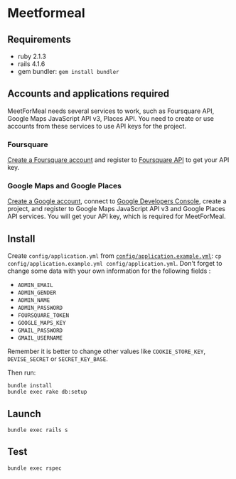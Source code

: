 # Meetformeal

## Requirements

* ruby 2.1.3
* rails 4.1.6
* gem bundler: `gem install bundler`


## Accounts and applications required

MeetForMeal needs several services to work, such as Foursquare API, Google Maps JavaScript API v3, Places API. You need to create or use accounts from these services to use API keys for the project.

### Foursquare

[Create a Foursquare account](https://fr.foursquare.com/signup) and register to [Foursquare API](https://developer.foursquare.com) to get your API key.

### Google Maps and Google Places

[Create a Google account](https://accounts.google.com/ServiceLogin), connect to [Google Developers Console](https://console.developers.google.com), create a project, and register to Google Maps JavaScript API v3 and Google Places API services. You will get your API key, which is required for MeetForMeal.


## Install

Create `config/application.yml` from [`config/application.example.yml`](https://github.com/meet-for-meal/meetformeal/blob/master/config/application.example.yml): `cp config/application.example.yml config/application.yml`. Don't forget to change some data with your own information for the following fields :

- `ADMIN_EMAIL`
- `ADMIN_GENDER`
- `ADMIN_NAME`
- `ADMIN_PASSWORD`
- `FOURSQUARE_TOKEN`
- `GOOGLE_MAPS_KEY`
- `GMAIL_PASSWORD`
- `GMAIL_USERNAME`

Remember it is better to change other values like `COOKIE_STORE_KEY`, `DEVISE_SECRET` or `SECRET_KEY_BASE`.

Then run:

    bundle install
    bundle exec rake db:setup


## Launch

    bundle exec rails s


## Test

    bundle exec rspec
